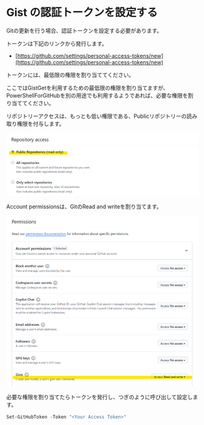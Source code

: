 # Gist の認証トークンを設定する

Gitの更新を行う場合、認証トークンを設定する必要があります。

トークンは下記のリンクから発行します。

- [https://github.com/settings/personal-access-tokens/new](https://github.com/settings/personal-access-tokens/new)

トークンには、最低限の権限を割り当ててください。

ここではGistGetを利用するための最低限の権限を割り当てますが、PowerShellForGitHubを別の用途でも利用するようであれば、必要な権限を割り当ててください。

リポジトリーアクセスは、もっとも低い権限である、Publicリポジトリーの読み取り権限を付与します。

![](../images/repository-access.png)

Account permissionsは、GitのRead and writeを割り当てます。

![](../images/account-permissions.png)

必要な権限を割り当てたらトークンを発行し、つぎのように呼び出して設定します。

```powershell
Set-GitHubToken -Token "<Your Access Token>"
```
